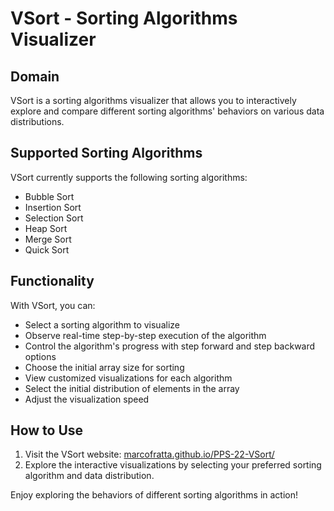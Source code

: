 # VSort - Sorting Algorithms Visualizer

## Domain

VSort is a sorting algorithms visualizer that allows you to interactively explore and compare different sorting algorithms' behaviors on various data distributions.

## Supported Sorting Algorithms

VSort currently supports the following sorting algorithms:
- Bubble Sort
- Insertion Sort
- Selection Sort
- Heap Sort
- Merge Sort
- Quick Sort

## Functionality

With VSort, you can:
- Select a sorting algorithm to visualize
- Observe real-time step-by-step execution of the algorithm
- Control the algorithm's progress with step forward and step backward options
- Choose the initial array size for sorting
- View customized visualizations for each algorithm
- Select the initial distribution of elements in the array
- Adjust the visualization speed

## How to Use

1. Visit the VSort website: [marcofratta.github.io/PPS-22-VSort/](https://marcofratta.github.io/PPS-22-VSort/)
2. Explore the interactive visualizations by selecting your preferred sorting algorithm and data distribution.

Enjoy exploring the behaviors of different sorting algorithms in action!
